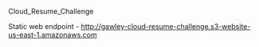 Cloud_Resume_Challenge

 Static web endpoint - http://gawley-cloud-resume-challenge.s3-website-us-east-1.amazonaws.com
